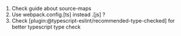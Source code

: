 1. Check guide about source-maps
2. Use webpack.config.[ts] instead .[js] ?
3. Check [plugin:@typescript-eslint/recommended-type-checked] for better typescript type check